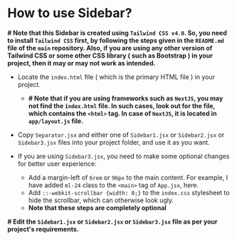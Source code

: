 # How to use Sidebar?

**# Note that this Sidebar is created using `Tailwind CSS v4.0`. So, you need to install `Tailwind CSS` first, by following the steps given in the `README.md` file of the `main` repository. Also, if you are using any other version of Tailwind CSS or some other CSS library ( such as Bootstrap ) in your project, then it may or may not work as intended.**

-   Locate the `index.html` file ( which is the primary HTML file ) in your project.

    -   **# Note that if you are using frameworks such as `NextJS`, you may not find the `index.html` file. In such cases, look out for the file, which contains the `<html>` tag. In case of `NextJS`, it is located in `app/layout.js` file.**

-   Copy `Separator.jsx` and either one of `Sidebar1.jsx` or `Sidebar2.jsx` or `Sidebar3.jsx` files into your project folder, and use it as you want.

-   If you are using `Sidebar3.jsx`, you need to make some optional changes for better user experience:
    -   Add a margin-left of `6rem` or `96px` to the main content. For example, I have added `ml-24` class to the `<main>` tag of `App.jsx`, here.
    -   Add `::-webkit-scrollbar {width: 0;}` to the `index.css` stylesheet to hide the scrollbar, which can otherwise look ugly.
    -   **Note that these steps are completely optional**

**# Edit the `Sidebar1.jsx` or `Sidebar2.jsx` or `Sidebar3.jsx` file as per your project's requirements.**
